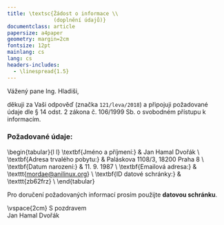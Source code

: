 ```yaml
---
title: \textsc{Žádost o informace \\
               (doplnění údajů)}
documentclass: article
papersize: a4paper
geometry: margin=2cm
fontsize: 12pt
mainlang: cs
lang: cs
headers-includes:
  - \linespread{1.5}
---
```


Vážený pane Ing. Hladiši,

děkuji za Vaši odpověď (značka `121/leva/2018`) a připojuji požadované údaje dle § 14 odst. 2 zákona č. 106/1999 Sb. o svobodném přístupu k informacím.

### Požadované údaje:

\begin{tabular}{l l}
\textbf{Jméno a příjmení:} & Jan Hamal Dvořák \\
\textbf{Adresa trvalého pobytu:} & Paláskova 1108/3, 18200 Praha 8 \\
\textbf{Datum narození:} & 11. 9. 1987 \\
\textbf{Emailová adresa:} & \texttt{mordae@anilinux.org} \\
\textbf{ID datové schránky:} & \texttt{zb62frz} \\
\end{tabular}

Pro doručení požadovaných informací prosím použijte **datovou schránku**.

\vspace{2cm}
S pozdravem  
Jan Hamal Dvořák  


<!-- vim:set spell spelllang=cs,en: -->
